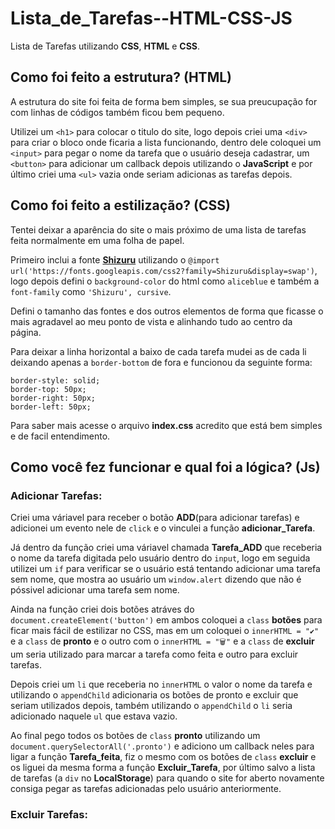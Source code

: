 # Lista_de_Tarefas--HTML-CSS-JS
Lista de Tarefas utilizando  **CSS**, **HTML** e **CSS**.

## Como foi feito a estrutura? (HTML) ##

A estrutura do site foi feita de forma bem simples, se sua preucupação for com linhas de códigos também ficou bem pequeno.

Utilizei um `<h1>` para colocar o titulo do site, logo depois criei uma `<div>` para criar o bloco onde ficaria a lista funcionando, dentro dele coloquei um `<input>` para pegar o nome da tarefa que o usuário deseja cadastrar, um `<button>` para adicionar um callback depois utilizando o **JavaScript** e por último criei uma `<ul>` vazia onde seriam adicionas as tarefas depois.

## Como foi feito a estilização? (CSS) ##

Tentei deixar a aparência do site o mais próximo de uma lista de tarefas feita normalmente em uma folha de papel. 

Primeiro inclui a fonte [**Shizuru**](https://fonts.google.com/specimen/Shizuru?query=Shizuru) utilizando o `@import url('https://fonts.googleapis.com/css2?family=Shizuru&display=swap')`, logo depois defini o `background-color` do html como `aliceblue` e também a `font-family` como `'Shizuru', cursive`.

Defini o tamanho das fontes e dos outros elementos de forma que ficasse o mais agradavel ao meu ponto de vista e alinhando tudo ao centro da página.

Para deixar a linha horizontal a baixo de cada tarefa mudei as de cada li deixando apenas a `border-bottom` de fora e funcionou da seguinte forma:

```
border-style: solid;
border-top: 50px;
border-right: 50px;
border-left: 50px;
```

Para saber mais acesse o arquivo **index.css** acredito que está bem simples e de facil entendimento.

## Como você fez funcionar e qual foi a lógica? (Js) ##

### Adicionar Tarefas: ###

Criei uma váriavel para receber o botão **ADD**(para adicionar tarefas) e adicionei um evento nele de `click` e o vinculei a função **adicionar_Tarefa**.

Já dentro da função criei uma váriavel chamada **Tarefa_ADD** que receberia o nome da tarefa digitada pelo usuário dentro do `input`, logo em seguida utilizei um `if` para verificar se o usuário está tentando adicionar uma tarefa sem nome, que mostra ao usuário um `window.alert` dizendo que não é póssivel adicionar uma tarefa sem nome. 

Ainda na função criei dois botões atráves do `document.createElement('button')` em ambos coloquei a `class` **botões** para ficar mais fácil de estilizar no CSS, mas em um coloquei o `innerHTML = "✔️"` e a `class` de **pronto** e o outro com o `innerHTML = "🗑️"` e a `class` de **excluir** um seria utilizado para marcar a tarefa como feita e outro para excluir tarefas.

Depois criei um `li` que receberia no `innerHTML` o valor o nome da tarefa e utilizando o `appendChild` adicionaria os botões de pronto e excluir que seriam utilizados depois, também utilizando o `appendChild` o `li` seria adicionado naquele `ul` que estava vazio.

Ao final pego todos os botões de `class` **pronto** utilizando um `document.querySelectorAll('.pronto')` e adiciono um callback neles para ligar a função **Tarefa_feita**, fiz o mesmo com os botões de `class` **excluir** e os liguei da mesma forma a função **Excluir_Tarefa**, por último salvo a lista de tarefas (a `div` no **LocalStorage**) para quando o site for aberto novamente consiga pegar as tarefas adicionadas pelo usuário anteriormente.

### Excluir Tarefas: ###




